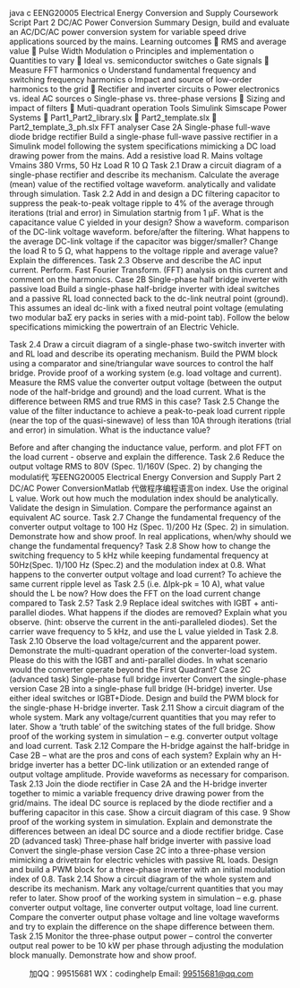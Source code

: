 java c
EENG20005 Electrical Energy Conversion and Supply
Coursework Script
Part 2 DC/AC Power Conversion
Summary
Design, build and evaluate an AC/DC/AC power conversion system for variable speed drive applications sourced by the mains.
Learning outcomes
 RMS and average value
 Pulse Width Modulation
o Principles and implementation
o Quantities to vary
 Ideal vs. semiconductor switches
o Gate signals
 Measure FFT harmonics
o Understand fundamental frequency and switching frequency harmonics
o Impact and source of low-order harmonics to the grid
 Rectifier and inverter circuits
o Power electronics vs. ideal AC sources
o Single-phase vs. three-phase versions
 Sizing and impact of filters
 Muti-quadrant operation
Tools
Simulink Simscape Power Systems
 Part1_Part2_library.slx
 Part2_template.slx
 Part2_template_3_ph.slx
FFT analyser
Case 2A Single-phase full-wave diode bridge rectifier
Build a single-phase full-wave passive rectifier in a Simulink model following the system specifications mimicking a DC load drawing power from the mains. Add a resistive load R.
Mains voltage                                Vmains                            380 Vrms, 50 Hz
Load                                                                   R                                                       10 Ω
Task 2.1
Draw a circuit diagram of a single-phase rectifier and describe its mechanism. Calculate the average (mean) value of the rectified voltage waveform. analytically and validate through simulation.
Task 2.2
Add in and design a DC filtering capacitor to suppress the peak-to-peak voltage ripple to 4% of the average through iterations (trial and error) in Simulation startnig from 1 μF. What is the capacitance value C yielded in your design? Show a waveform. comparison of the DC-link voltage waveform. before/after the filtering.
What happens to the average DC-link voltage if the capacitor was bigger/smaller?
Change the load R to 5 Ω, what happens to the voltage ripple and average value? Explain the differences.
Task 2.3
Observe and describe the AC input current. Perform. Fast Fourier Transform. (FFT) analysis on this current and comment on the harmonics.
Case 2B Single-phase half bridge inverter with passive load
Build a single-phase half-bridge inverter with ideal switches and a passive RL load connected back to the dc-link neutral point (ground). This assumes an ideal dc-link with a fixed neutral point voltage (emulating two modular baƩ ery packs in series with a mid-point tab). Follow the below specifications mimicking the powertrain of an Electric Vehicle.

Task 2.4
Draw a circuit diagram of a single-phase two-switch inverter with and RL load and describe its operating mechanism. Build the PWM block using a comparator and sine/triangular wave sources to control the half bridge. Provide proof of a working system (e.g. load voltage and current).
Measure the RMS value the converter output voltage (between the output node of the half-bridge and ground) and the load current. What is the difference between RMS and true RMS in this case?
Task 2.5
Change the value of the filter inductance to achieve a peak-to-peak load current ripple (near the top of the quasi-sinewave) of less than 10A through iterations (trial and error) in simulation. What is the inductance value?


Before and after changing the inductance value, perform. and plot FFT on the load current - observe and explain the difference.
Task 2.6
Reduce the output voltage RMS to 80V (Spec. 1)/160V (Spec. 2) by changing the modulati代 写EENG20005 Electrical Energy Conversion and Supply Part 2 DC/AC Power ConversionMatlab
代做程序编程语言on index. Use the original L value. Work out how much the modulation index should be analytically. Validate the design in Simulation.
Compare the performance against an equivalent AC source.
Task 2.7
Change the fundamental frequency of the converter output voltage to 100 Hz (Spec. 1)/200 Hz (Spec. 2) in simulation. Demonstrate how and show proof. In real applications, when/why should we change the fundamental frequency?
Task 2.8
Show how to change the switching frequency to 5 kHz while keeping fundamental frequency at 50Hz(Spec. 1)/100 Hz (Spec.2) and the modulation index at 0.8. What happens to the converter output voltage and load current?
To achieve the same current ripple level as Task 2.5 (i.e. ∆Ipk-pk   = 10 A), what value should the L be now? How does the FFT on the load current change compared to Task 2.5?
Task 2.9
Replace ideal switches with IGBT + anti-parallel diodes. What happens if the diodes are removed? Explain what you observe. (hint: observe the current in the anti-paralleled diodes). Set the carrier wave frequency to 5 kHz, and use the L value yielded in Task 2.8.
Task 2.10
Observe the load voltage/current and the apparent power. Demonstrate the multi-quadrant operation of the converter-load system. Please do this with the IGBT and anti-parallel diodes. In what scenario would the converter operate beyond the First Quadrant?
Case 2C (advanced task) Single-phase full bridge inverter
Convert the single-phase version Case 2B into a single-phase full bridge (H-bridge) inverter. Use either ideal switches or IGBT+Diode. Design and build the PWM block for the single-phase H-bridge inverter.
Task 2.11
Show a circuit diagram of the whole system. Mark any voltage/current quantities that you may refer to later. Show a ‘truth table’ of the switching states of the full bridge.
Show proof of the working system in simulation – e.g. converter output voltage and load current.
Task 2.12
Compare the H-bridge against the half-bridge in Case 2B – what are the pros and cons of each system? Explain why an H-bridge inverter has a better DC-link utilization or an extended range of output voltage amplitude. Provide waveforms as necessary for comparison.
Task 2.13
Join the diode rectifier in Case 2A and the H-bridge inverter together to mimic a variable frequency drive drawing power from the grid/mains. The ideal DC source is replaced by the diode rectifier and a buffering capacitor in this case. Show a circuit diagram of this case. 9 Show proof of the working system in simulation. Explain and demonstrate the differences between an ideal DC source and a diode rectifier bridge.
Case 2D (advanced task) Three-phase half bridge inverter with passive load
Convert the single-phase version Case 2C into a three-phase version mimicking a drivetrain for electric vehicles with passive RL loads.
Design and build a PWM block for a three-phase inverter with an initial modulation index of 0.8.
Task 2.14
Show a circuit diagram of the whole system and describe its mechanism. Mark any voltage/current quantities that you may refer to later.
Show proof of the working system in simulation – e.g. phase converter output voltage, line converter output voltage, load line current.
Compare the converter output phase voltage and line voltage waveforms and try to explain the difference on the shape difference between them.
Task 2.15
Monitor the three-phase output power – control the converter output real power to be 10 kW per phase through adjusting the modulation block manually. Demonstrate how and show proof.





         
加QQ：99515681  WX：codinghelp  Email: 99515681@qq.com
